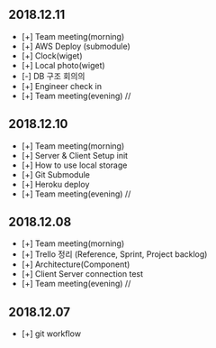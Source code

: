 ## 2018.12.11

  - [+] Team meeting(morning)
  - [+] AWS Deploy (submodule)
  - [+] Clock(wiget) 
  - [+] Local photo(wiget) 
  - [-] DB 구조 회의의
  - [+] Engineer check in
  - [+] Team meeting(evening) //

## 2018.12.10

  - [+] Team meeting(morning)
  - [+] Server & Client Setup init
  - [+] How to use local storage 
  - [+] Git Submodule 
  - [+] Heroku deploy
  - [+] Team meeting(evening) //

## 2018.12.08

  - [+] Team meeting(morning)
  - [+] Trello 정리 (Reference, Sprint, Project backlog)
  - [+] Architecture(Component)
  - [+] Client Server connection test
  - [+] Team meeting(evening) //

## 2018.12.07

  - [+] git workflow






